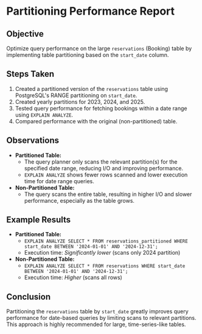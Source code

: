 # Partitioning Performance Report

## Objective
Optimize query performance on the large `reservations` (Booking) table by implementing table partitioning based on the `start_date` column.

## Steps Taken
1. Created a partitioned version of the `reservations` table using PostgreSQL's RANGE partitioning on `start_date`.
2. Created yearly partitions for 2023, 2024, and 2025.
3. Tested query performance for fetching bookings within a date range using `EXPLAIN ANALYZE`.
4. Compared performance with the original (non-partitioned) table.

## Observations
- **Partitioned Table:**
  - The query planner only scans the relevant partition(s) for the specified date range, reducing I/O and improving performance.
  - `EXPLAIN ANALYZE` shows fewer rows scanned and lower execution time for date range queries.
- **Non-Partitioned Table:**
  - The query scans the entire table, resulting in higher I/O and slower performance, especially as the table grows.

## Example Results
- **Partitioned Table:**
  - `EXPLAIN ANALYZE SELECT * FROM reservations_partitioned WHERE start_date BETWEEN '2024-01-01' AND '2024-12-31';`
  - Execution time: *Significantly lower* (scans only 2024 partition)
- **Non-Partitioned Table:**
  - `EXPLAIN ANALYZE SELECT * FROM reservations WHERE start_date BETWEEN '2024-01-01' AND '2024-12-31';`
  - Execution time: *Higher* (scans all rows)

## Conclusion
Partitioning the `reservations` table by `start_date` greatly improves query performance for date-based queries by limiting scans to relevant partitions. This approach is highly recommended for large, time-series-like tables.
